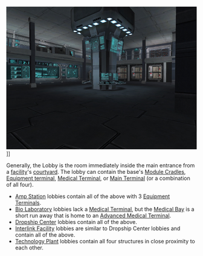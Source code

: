![](../images/InterlinkMainLobby.jpg "fig:InterlinkMainLobby.jpg")\]\]

Generally, the Lobby is the room immediately inside the main entrance from a
[facility](../locations/Facilities.md)'s [courtyard](Courtyard.md). The lobby can contain the
base's [Module Cradles](../items/Module_Cradle.md),
[Equipment terminal](../items/Equipment_Terminal.md),
[Medical Terminal](../items/Medical_Terminal.md), or
[Main Terminal](../items/Main_Terminal.md) (or a combination of all four).

- [Amp Station](Amp_Station.md) lobbies contain all of the above with 3
  [Equipment Terminals](../items/Equipment_Terminal.md).
- [Bio Laboratory](Bio_Laboratory.md) lobbies lack a
  [Medical Terminal](../items/Medical_Terminal.md), but the
  [Medical Bay](Medical_Bay.md) is a short run away that is home to an
  [Advanced Medical Terminal](../items/Advanced_Medical_Terminal.md).
- [Dropship Center](Dropship_Center.md) lobbies contain all of the above.
- [Interlink Facility](Interlink.md) lobbies are similar to
  Dropship Center lobbies and contain all of the above.
- [Technology Plant](../locations/Technology_Plant.md) lobbies contain all four structures in
  close proximity to each other.

<!--[category:Locations](category:Locations.md)-->
